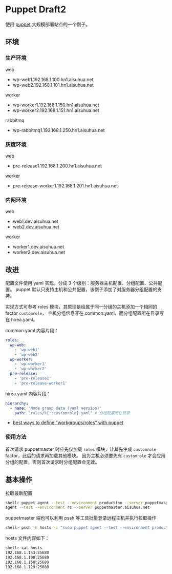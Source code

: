 # Puppet Draft2

使用 [puppet](https://puppet.com/) 大规模部署站点的一个例子。

## 环境

### 生产环境

web

- wp-web1.192.168.1.100.hn1.aisuhua.net
- wp-web2.192.168.1.101.hn1.aisuhua.net 

worker

- wp-worker1.192.168.1.150.hn1.aisuhua.net
- wp-worker2.192.168.1.151.hn1.aisuhua.net

rabbitmq

- wp-rabbitmq1.192.168.1.250.hn1.aisuhua.net

### 灰度环境

web

- pre-release1.192.168.1.200.hn1.aisuhua.net

worker

- pre-release-worker1.192.168.1.201.hn1.aisuhua.net

### 内网环境

web

- web1.dev.aisuhua.net
- web2.dev.aisuhua.net

worker

- worker1.dev.aisuhua.net
- worker2.dev.aisuhua.net

## 改进

配置文件使用 yaml 实现，分成 3 个级别：服务器主机配置、分组配置、公共配置。
puppet 默认只支持主机和公共配置，该例子添加了对服务器分组配置的支持。

实现方式可参考 roles 模块，其原理是给属于同一分组的主机添加一个相同的 factor `customrole`，
主机分组信息写在 common.yaml，而分组配置所在目录写在 hirea.yaml。

common.yaml 内容片段：

```yaml
roles:
  wp-web:
    - 'wp-web1'
    - 'wp-web2'
  wp-worker:
    - 'wp-worker1'
    - 'wp-worker2'
  pre-release:
    - 'pre-release1'
    - 'pre-release-worker1'
```

hirea.yaml 内容片段：

```yaml
hierarchy:
  - name: "Node group data (yaml version)" 
    path: "roles/%{::customrole}.yaml" # 分组配置所在目录
```

- [best ways to define "workgroups/roles" with puppet](https://www.reddit.com/r/Puppet/comments/4m1ny6/best_ways_to_define_workgroupsroles_with_puppet/)

### 使用方法

首次请求 puppetmaster 时应先仅加载 `roles` 模块，让其先生成 `customrole` factor，此后的请求再加载其他模块。
因为主机必须要先有 `customrole` 才会应用分组的配置，否则首次请求时分组配置会无效。

## 基本操作

拉取最新配置

```sh
shell> puppet agent --test --environment production --server puppetmaster.aisuhua.net
agent --test --environment rc --server puppetmaster.aisuhua.net
```

puppetmaster 端也可以利用 pssh 等工具批量登录远程主机并执行拉取操作

```sh
shell> pssh -h hosts -i "sudo puppet agent --test --environment production --server puppetmaster.aisuhua.net"
```

hosts 文件内容如下：

```sh
shell> cat hosts
192.168.1.143:25680
192.168.1.108:25680
192.168.1.168:25680
192.168.1.129:25680
```
